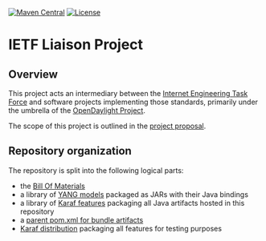 [![Maven Central](https://maven-badges.herokuapp.com/maven-central/org.opendaylight.ietf/ietf-artifacts/badge.svg)](https://maven-badges.herokuapp.com/maven-central/org.opendaylight.ietf/ietf-artifacts)
[![License](https://img.shields.io/badge/License-EPL%201.0-blue.svg)](https://opensource.org/licenses/EPL-1.0)

# IETF Liaison Project

## Overview

This project acts an intermediary between the [Internet Engineering Task Force](https://ietf.org) and software projects
implementing those standards, primarily under the umbrella of the [OpenDaylight Project](https://opendaylight.org).

The scope of this project is outlined in the
[project proposal](https://lf-opendaylight.atlassian.net/wiki/spaces/ODL/pages/282525740/IETF+Liaison+Project).

## Repository organization

The repository is split into the following logical parts:
* the [Bill Of Materials](artifacts)
* a library of [YANG models](model) packaged as JARs with their Java bindings
* a library of [Karaf features](features) packaging all Java artifacts hosted in this repository
* a [parent pom.xml for bundle artifacts](bnd-parent)
* [Karaf distribution](test-distribution) packaging all features for testing purposes
